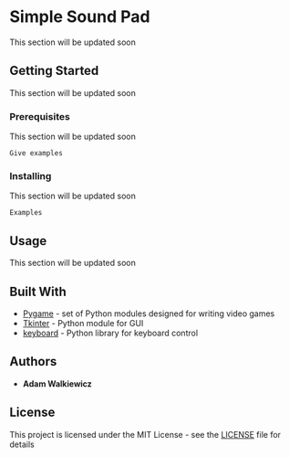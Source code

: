# Simple Sound Pad

This section will be updated soon

## Getting Started

This section will be updated soon

### Prerequisites

This section will be updated soon

```
Give examples
```

### Installing

This section will be updated soon

```
Examples
```

## Usage

This section will be updated soon

## Built With

* [Pygame](https://www.pygame.org/docs/) - set of Python modules designed for writing video games
* [Tkinter](https://docs.python.org/3/library/tk.html) - Python module for GUI
* [keyboard](https://pypi.org/project/keyboard/) - Python library for keyboard control

## Authors

* **Adam Walkiewicz**

## License

This project is licensed under the MIT License - see the [LICENSE](LICENSE) file for details
